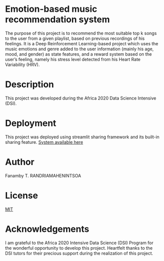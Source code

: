 # Emotion-based music recommendation system
The purpose of this project is to recommend the most suitable top k songs to the user from a given playlist, based on previous recordings of his feelings. It is a Deep Reinforcement Learning-based project which uses the music emotions and genre added to the user information (mainly his age, mood, and gender) as state features, and a reward system based on the user’s feeling, namely his stress level detected from his Heart Rate Variability (HRV).

# Description
This project was developed during the Africa 2020 Data Science Intensive (DSI). 

# Deployment
This project was deployed using streamlit sharing framework and its built-in sharing feature. 
[System available here](https://share.streamlit.io/fanambyh/final_rec_sys_app/main/RecSysApp.py)

# Author
Fanamby T. RANDRIAMAHENINTSOA 

# License 
[MIT](https://mit-license.org/)

# Acknowledgements 
I am grateful to the Africa 2020 Intensive Data Science (DSI) Program for the wonderful opportunity to develop this project. Heartfelt thanks to the DSI tutors for their precious support during the realization of this project.
